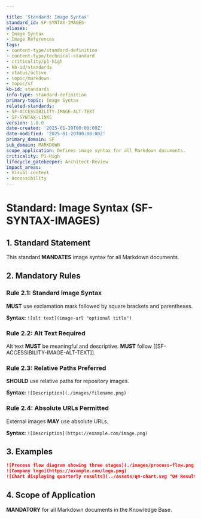 ```yaml
---

title: 'Standard: Image Syntax'
standard_id: SF-SYNTAX-IMAGES
aliases:
- Image Syntax
- Image References
tags:
- content-type/standard-definition
- content-type/technical-standard
- criticality/p1-high
- kb-id/standards
- status/active
- topic/markdown
- topic/sf
kb-id: standards
info-type: standard-definition
primary-topic: Image Syntax
related-standards:
- SF-ACCESSIBILITY-IMAGE-ALT-TEXT
- SF-SYNTAX-LINKS
version: 1.0.0
date-created: '2025-01-20T00:00:00Z'
date-modified: '2025-01-20T00:00:00Z'
primary_domain: SF
sub_domain: MARKDOWN
scope_application: Defines image syntax for all Markdown documents.
criticality: P1-High
lifecycle_gatekeeper: Architect-Review
impact_areas:
- Visual content
- Accessibility
---
```

# Standard: Image Syntax (SF-SYNTAX-IMAGES)

## 1. Standard Statement

This standard **MANDATES** image syntax for all Markdown documents.

## 2. Mandatory Rules

### Rule 2.1: Standard Image Syntax
**MUST** use exclamation mark followed by square brackets and parentheses.

**Syntax:** `![alt text](image-url "optional title")`

### Rule 2.2: Alt Text Required
Alt text **MUST** be meaningful and descriptive. **MUST** follow [[SF-ACCESSIBILITY-IMAGE-ALT-TEXT]].

### Rule 2.3: Relative Paths Preferred
**SHOULD** use relative paths for repository images.

**Syntax:** `![Description](./images/filename.png)`

### Rule 2.4: Absolute URLs Permitted
External images **MAY** use absolute URLs.

**Syntax:** `![Description](https://example.com/image.png)`

## 3. Examples

```markdown
![Process flow diagram showing three stages](./images/process-flow.png "Process Flow")
![Company logo](https://example.com/logo.png)
![Chart displaying quarterly results](../assets/q4-chart.svg "Q4 Results")
```

## 4. Scope of Application

**MANDATORY** for all Markdown documents in the Knowledge Base. 